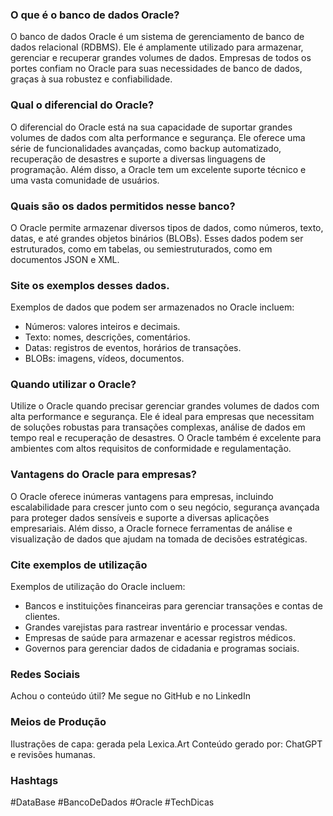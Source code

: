 ### O que é o banco de dados Oracle?

O banco de dados Oracle é um sistema de gerenciamento de banco de dados relacional (RDBMS). Ele é amplamente utilizado para armazenar, gerenciar e recuperar grandes volumes de dados. Empresas de todos os portes confiam no Oracle para suas necessidades de banco de dados, graças à sua robustez e confiabilidade.

### Qual o diferencial do Oracle?

O diferencial do Oracle está na sua capacidade de suportar grandes volumes de dados com alta performance e segurança. Ele oferece uma série de funcionalidades avançadas, como backup automatizado, recuperação de desastres e suporte a diversas linguagens de programação. Além disso, a Oracle tem um excelente suporte técnico e uma vasta comunidade de usuários.

### Quais são os dados permitidos nesse banco?

O Oracle permite armazenar diversos tipos de dados, como números, texto, datas, e até grandes objetos binários (BLOBs). Esses dados podem ser estruturados, como em tabelas, ou semiestruturados, como em documentos JSON e XML.

### Site os exemplos desses dados.

Exemplos de dados que podem ser armazenados no Oracle incluem:
- Números: valores inteiros e decimais.
- Texto: nomes, descrições, comentários.
- Datas: registros de eventos, horários de transações.
- BLOBs: imagens, vídeos, documentos.

### Quando utilizar o Oracle?

Utilize o Oracle quando precisar gerenciar grandes volumes de dados com alta performance e segurança. Ele é ideal para empresas que necessitam de soluções robustas para transações complexas, análise de dados em tempo real e recuperação de desastres. O Oracle também é excelente para ambientes com altos requisitos de conformidade e regulamentação.

### Vantagens do Oracle para empresas?

O Oracle oferece inúmeras vantagens para empresas, incluindo escalabilidade para crescer junto com o seu negócio, segurança avançada para proteger dados sensíveis e suporte a diversas aplicações empresariais. Além disso, a Oracle fornece ferramentas de análise e visualização de dados que ajudam na tomada de decisões estratégicas.

### Cite exemplos de utilização

Exemplos de utilização do Oracle incluem:
- Bancos e instituições financeiras para gerenciar transações e contas de clientes.
- Grandes varejistas para rastrear inventário e processar vendas.
- Empresas de saúde para armazenar e acessar registros médicos.
- Governos para gerenciar dados de cidadania e programas sociais.

### Redes Sociais

Achou o conteúdo útil? Me segue no GitHub e no LinkedIn

### Meios de Produção
Ilustrações de capa: gerada pela Lexica.Art
Conteúdo gerado por: ChatGPT e revisões humanas.

### Hashtags

#DataBase #BancoDeDados #Oracle #TechDicas

